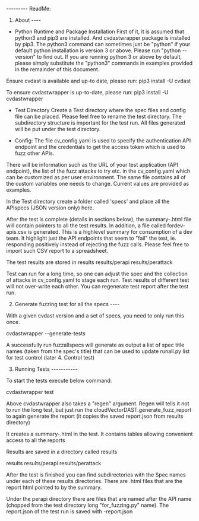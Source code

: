 
--------- ReadMe:

1. About ----

* Python Runtime and Package Installation
First of it, it is assumed that python3 and pip3 are installed. And
cvdastwrapper package is installed by pip3. The python3 command can sometimes
just be "python" if your default python installation is version 3 or above.
Please run "python --version" to find out. If you are running python 3 or above
by default, please simply substitute the "python3" commands in examples provided
in the remainder of this document.

Ensure cvdast is available and up-to date, please run:
   pip3 install -U cvdast
   
To ensure cvdastwrapper is up-to-date, please run:
   pip3 install -U cvdastwrapper

* Test Directory
Create a Test directory where the spec files and config file can be placed. 
Please feel free to rename the test directory. The subdirectory structure is
important for the test run. All files generated will be put under the test directory.

* Config:
The file cv_config.yaml is used to specify the authentication API endpoint and
the credentials to get the access token which is used to fuzz other APIs.
 
There will be information such as the URL of your test application (API endpoint),
the list of the fuzz attacks to try etc. in the cv_config.yaml which can be customized
as per user environment. The same file contains all of the custom variables one needs
to change. Current values are provided as examples. 

In the Test directory create a folder called 'specs' and place all the APIspecs (JSON
version only) here.
 
After the test is complete (details in sections below), the summary-<timestamp>.html
file will contain pointers to all the test results. In addition, a file called
fordev-apis.csv is generated. This is a highlevel summary for consumption of a
dev team. It highlight just the API endpoints that seem to "fail" the test, ie.
responding positively instead of rejecting the fuzz calls. Please feel free to
import such CSV report to a spreadsheet. 

The test results are stored in
    results
    results/perapi
    results/perattack

Test can run for a long time, so one can adjust the spec and the
collection of attacks in cv_config.yaml to stage each run. Test results
of different test will not over-write each other. You can regenerate
test report after the test run.

2. Generate fuzzing test for all the specs ----

With a given cvdast version and a set of specs, you need to only run
this once.

cvdastwrapper --generate-tests 

A successfully run fuzzallspecs will generate as output a list of spec
title names (taken from the spec's title) that can be used to update runall.py
list for test control (later 4. Control test)

3. Running Tests -----------

To start the tests execute below command: 

 cvdastwrapper test

Above cvdastwrapper also takes a "regen" argument. Regen will tells it not to
run the long test, but just run the cloudVectorDAST.generate_fuzz_report to
again generate the report (it copies the saved report.json from results
directory)

It creates a summary-<timestamp>.html in the test. It contains tables allowing convenient
access to all the reports

Results are saved in a directory called results

  results
    results/perapi
    results/perattack

After the test is finished you can find subdirectories with the Spec names under
each of these results directories.
There are .html files that are the report html pointed to by the summary.

Under the perapi directory there are files that are named after the API
name (chopped from the test directory long "for_fuzzing.py" name). The
report.json of the test run is saved with <apiname>-report.json